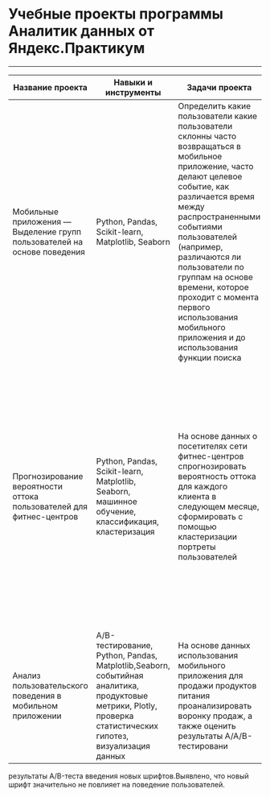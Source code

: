# **Учебные проекты программы Аналитик данных от Яндекс.Практикум**
_______________________________________________________________

Название проекта|Навыки и инструменты|Задачи проекта|Описание проекта
-|-|-|-
Мобильные приложения — Выделение групп пользователей на основе поведения| Python, Pandas, Scikit-learn, Matplotlib, Seaborn|Определить какие пользователи какие пользователи склонны часто возвращаться в мобильное приложение, часто делают целевое событие, как различается время между распространенными событиями пользователей (например, различаются ли пользователи по группам на основе времени, которое проходит с момента первого использования мобильного приложения и до использования функции поиска|В ходе проекта выделены сессии пользователей, рассчитаны метрики DAU, MAU, retention rate, время проведенное в приложении, частота действий, конверсия в целевое действие, проведена кластеризация пользователей
Прогнозирование вероятности оттока пользователей для фитнес-центров|Python, Pandas, Scikit-learn, Matplotlib, Seaborn, машинное обучение, классификация, кластеризация|На основе данных о посетителях сети фитнес-центров спрогнозировать вероятность оттока для каждого клиента в следующем месяце, сформировать с помощью кластеризации портреты пользователей|В данном проекте использовано машинное обучение. Спрогнозирована вероятность оттока (на уровне следующего месяца) для каждого клиента; сформированы типичные портреты пользователей: выделены наиболее яркие группы, охарактеризованы их основные свойства; проанализированы основные признаки, наиболее сильно влияющие на отток.
Анализ пользовательского поведения в мобильном приложении|A/B-тестирование, Python, Pandas, Matplotlib,Seaborn, событийная аналитика, продуктовые метрики, Plotly, проверка статистических гипотез, визуализация данных|На основе данных использования мобильного приложения для продажи продуктов питания проанализировать воронку продаж, а также оценить результаты A/A/B-тестировани|Изучены принципы событийной аналитики. Постороена воронка продаж, исследован путь пользователей до покупки. Проанализированы
результаты A/B-теста введения новых шрифтов.Выявлено, что новый шрифт значительно не повлияет на поведение пользователей.
